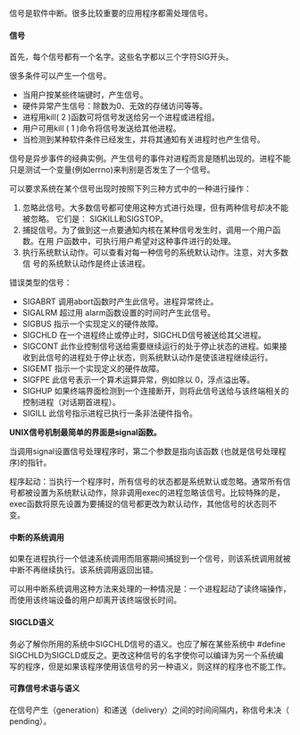 信号是软件中断。很多比较重要的应用程序都需处理信号。

#### 信号

首先，每个信号都有一个名字。这些名字都以三个字符SIG开头。

很多条件可以产生一个信号。

* 当用户按某些终端键时，产生信号。
* 硬件异常产生信号：除数为0、无效的存储访问等等。
* 进程用kill( 2 )函数可将信号发送给另一个进程或进程组。
* 用户可用kill ( 1 )命令将信号发送给其他进程。
* 当检测到某种软件条件已经发生，并将其通知有关进程时也产生信号。

信号是异步事件的经典实例。产生信号的事件对进程而言是随机出现的。进程不能只是测试一个变量(例如errno)来判别是否发生了一个信号。

可以要求系统在某个信号出现时按照下列三种方式中的一种进行操作：

1. 忽略此信号。大多数信号都可使用这种方式进行处理，但有两种信号却决不能被忽略。
   它们是： SIGKILL和SIGSTOP。
2. 捕捉信号。为了做到这一点要通知内核在某种信号发生时，调用一个用户函数。在用
   户函数中，可执行用户希望对这种事件进行的处理。
3. 执行系统默认动作。可以查看对每一种信号的系统默认动作。注意，对大多数信
   号的系统默认动作是终止该进程。

错误类型的信号：

* SIGABRT 调用abort函数时产生此信号。进程异常终止。
* SIGALRM 超过用 alarm函数设置的时间时产生此信号。
* SIGBUS 指示一个实现定义的硬件故障。
* SIGCHLD 在一个进程终止或停止时，SIGCHLD信号被送给其父进程。
* SIGCONT 此作业控制信号送给需要继续运行的处于停止状态的进程。如果接收到此信号的进程处于停止状态，则系统默认动作是使该进程继续运行。
* SIGEMT 指示一个实现定义的硬件故障。
* SIGFPE 此信号表示一个算术运算异常，例如除以 0，浮点溢出等。
* SIGHUP 如果终端界面检测到一个连接断开，则将此信号送给与该终端相关的控制进程（对话期首进程）。
* SIGILL 此信号指示进程已执行一条非法硬件指令。



**UNIX信号机制最简单的界面是signal函数。**

当调用signal设置信号处理程序时，第二个参数是指向该函数 (也就是信号处理程序)的指针。 

程序起动：当执行一个程序时，所有信号的状态都是系统默认或忽略。通常所有信号都被设置为系统默认动作，除非调用exec的进程忽略该信号。比较特殊的是，exec函数将原先设置为要捕捉的信号都更改为默认动作，其他信号的状态则不变。

#### 中断的系统调用

如果在进程执行一个低速系统调用而阻塞期间捕捉到一个信号，则该系统调用就被中断不再继续执行。该系统调用返回出错。

可以用中断系统调用这种方法来处理的一种情况是：一个进程起动了读终端操作，而使用该终端设备的用户却离开该终端很长时间。

#### SIGCLD语义

务必了解你所用的系统中SIGCHLD信号的语义。也应了解在某些系统中 #define SIGCHLD为SIGCLD或反之。更改这种信号的名字使你可以编译为另一个系统编写的程序，但是如果该程序使用该信号的另一种语义，则这样的程序也不能工作。

#### 可靠信号术语与语义

在信号产生（generation）和递送（delivery）之间的时间间隔内，称信号未决（ pending）。



